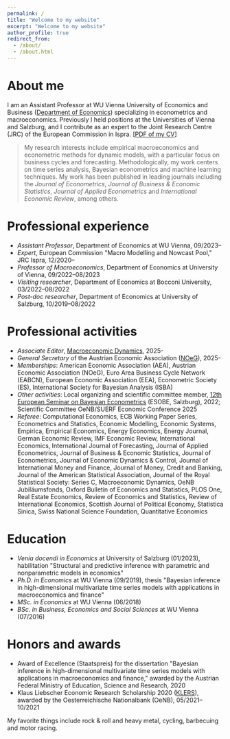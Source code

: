 ```yaml
---
permalink: /
title: "Welcome to my website"
excerpt: "Welcome to my website"
author_profile: true
redirect_from: 
  - /about/
  - /about.html
---
```


# About me
I am an Assistant Professor at WU Vienna University of Economics and Business ([Department of Economics](https://www.wu.ac.at/en/economics/)) specializing in econometrics and macroeconomics. Previously I held positions at the Universities of Vienna and Salzburg, and I contribute as an expert to the Joint Research Centre (JRC) of the European Commission in Ispra. [[PDF of my CV](https://www.dropbox.com/s/2xgz0ge1h4enc6i/cv.pdf?dl=0)]

> My research interests include empirical macroeconomics and econometric methods for dynamic models, with a particular focus on business cycles and forecasting. Methodologically, my work centers on time series analysis, Bayesian econometrics and machine learning techniques. My work has been published in leading journals including the _Journal of Econometrics_, _Journal of Business & Economic Statistics_, _Journal of Applied Econometrics_ and _International Economic Review_, among others.

# Professional experience
* _Assistant Professor_, Department of Economics at WU Vienna, 09/2023–
* _Expert_, European Commission "Macro Modelling and Nowcast Pool," JRC Ispra, 12/2020–
* _Professor of Macroeconomics_, Department of Economics at University of Vienna, 09/2022–08/2023
* _Visiting researcher_, Department of Economics at Bocconi University, 03/2022–08/2022
* _Post-doc researcher_, Department of Economics at University of Salzburg, 10/2019–08/2022

# Professional activities
* _Associate Editor_, [Macroeconomic Dynamics](https://www.cambridge.org/core/journals/macroeconomic-dynamics), 2025-
* _General Secretary_ of the Austrian Economic Association ([NOeG](https://en.noeg.ac.at/home)), 2025-
* _Memberships_: American Economic Association (AEA), Austrian Economic Association (NOeG), Euro Area Business Cycle Network (EABCN), European Economic Association (EEA), Econometric Society (ES), International Society for Bayesian Analysis (ISBA)
* _Other activities_: Local organizing and scientific committee member, [12th European Seminar on Bayesian Econometrics](https://sites.google.com/view/esobe2022salzburg) (ESOBE, Salzburg), 2022; Scientific Committee OeNB/SUERF Economic Conference 2025
* _Referee_: Computational Economics, ECB Working Paper Series, Econometrics and Statistics, Economic Modelling, Economic Systems, Empirica, Empirical Economics, Energy Economics, Energy Journal, German Economic Review, IMF Economic Review, International Economics, International Journal of Forecasting, Journal of Applied Econometrics, Journal of Business & Economic Statistics, Journal of Econometrics, Journal of Economic Dynamics & Control, Journal of International Money and Finance, Journal of Money, Credit and Banking, Journal of the American Statistical Association, Journal of the Royal Statistical Society: Series C, Macroeconomic Dynamics, OeNB Jubiläumsfonds, Oxford Bulletin of Economics and Statistics, PLOS One, Real Estate Economics, Review of Economics and Statistics, Review of International Economics, Scottish Journal of Political Economy, Statistica Sinica, Swiss National Science Foundation, Quantitative Economics

# Education
* _Venia docendi in Economics_ at University of Salzburg (01/2023), habilitation "Structural and predictive inference with parametric and nonparametric models in economics"
* _Ph.D. in Economics_ at WU Vienna (09/2019), thesis "Bayesian inference in high-dimensional multivariate time series models with applications in macroeconomics and finance"
* _MSc. in Economics_ at WU Vienna (06/2018)
* _BSc. in Business, Economics and Social Sciences_ at WU Vienna (07/2016)

# Honors and awards
* Award of Excellence (Staatspreis) for the dissertation "Bayesian inference in high-dimensional multivariate time series models with applications in macroeconomics and finance," awarded by the Austrian Federal Ministry of Education, Science and Research, 2020
* Klaus Liebscher Economic Research Scholarship 2020 ([KLERS](https://www.oenb.at/en/About-Us/Research-Promotion/scholarships_and_awards/klaus_liebscher_economic_research_scholarship.html)), awarded by the Oesterreichische Nationalbank (OeNB), 05/2021–10/2021

My favorite things include rock & roll and heavy metal, cycling, barbecuing and motor racing.
